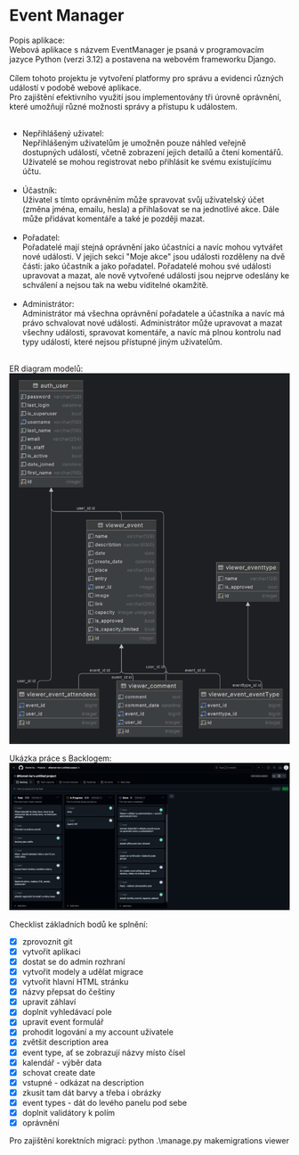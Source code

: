 # Event Manager
Popis aplikace: <br>Webová aplikace s názvem EventManager je psaná v programovacím jazyce Python (verzi 3.12) a postavena na webovém frameworku Django.
<br><br>
Cílem tohoto projektu je vytvoření platformy pro správu a evidenci různých událostí v podobě webové aplikace. <br>
Pro zajištění efektivního využití jsou implementovány tři úrovně oprávnění, které umožňují různé možnosti správy a přístupu k událostem. 
<br><br>
- Nepřihlášený uživatel: <br>
Nepřihlášeným uživatelům je umožněn pouze náhled veřejně dostupných událostí, včetně zobrazení jejich detailů a čtení komentářů. Uživatelé se mohou registrovat nebo přihlásit ke svému existujícímu účtu. 
<br><br> 
- Účastník:<br>
Uživatel s tímto oprávněním může spravovat svůj uživatelský účet (změna jména, emailu, hesla) a přihlašovat se na jednotlivé akce. Dále může přidávat komentáře a také je později mazat. 
<br><br>
- Pořadatel: <br>
Pořadatelé mají stejná oprávnění jako účastníci a navíc mohou vytvářet nové události. V jejich sekci "Moje akce" jsou události rozděleny na dvě části: jako účastník a jako pořadatel. Pořadatelé mohou své události upravovat a mazat, ale nově vytvořené události jsou nejprve odeslány ke schválení a nejsou tak na webu viditelné okamžitě. 
<br><br>
- Administrátor:<br>
Administrátor má všechna oprávnění pořadatele a účastníka a navíc má právo schvalovat nové události. Administrátor může upravovat a mazat všechny události, spravovat komentáře, a navíc má plnou kontrolu nad typy událostí, které nejsou přístupné jiným uživatelům.
<br><br>



ER diagram modelů:
![diagram](media/img/ERDiagram.png)

Ukázka práce s Backlogem:
![backlog](media/img/Backlog.png)

Checklist základních bodů ke splnění:
- [x] zprovoznit git
- [x] vytvořit aplikaci
- [x] dostat se do admin rozhraní
- [x] vytvořit modely a udělat migrace
- [x] vytvořit hlavní HTML stránku
- [x] názvy přepsat do češtiny
- [x] upravit záhlaví
- [x] doplnit vyhledávací pole
- [x] upravit event formulář
- [x] prohodit logování a my account uživatele
- [x] zvětšit description area
- [x] event type, ať se zobrazují názvy místo čísel
- [x] kalendář - výběr data
- [x] schovat create date
- [x] vstupné - odkázat na description
- [x] zkusit tam dát barvy a třeba i obrázky
- [x] event types - dát do levého panelu pod sebe
- [x] doplnit validátory k polím
- [x] oprávnění

Pro zajištění korektních migrací:
python .\manage.py makemigrations viewer
